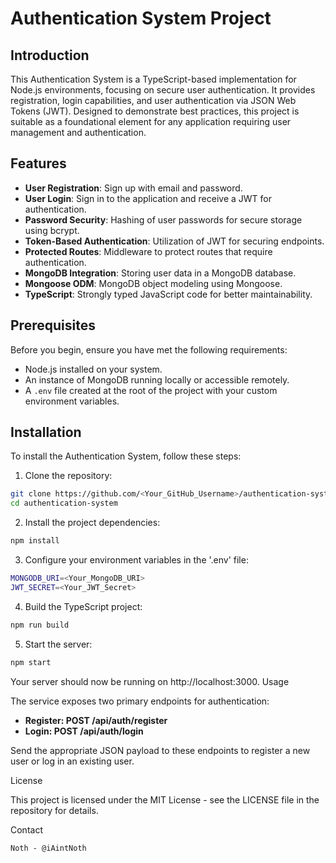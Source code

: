 # Authentication System Project

## Introduction

This Authentication System is a TypeScript-based implementation for Node.js environments, focusing on secure user authentication. It provides registration, login capabilities, and user authentication via JSON Web Tokens (JWT). Designed to demonstrate best practices, this project is suitable as a foundational element for any application requiring user management and authentication.

## Features

- **User Registration**: Sign up with email and password.
- **User Login**: Sign in to the application and receive a JWT for authentication.
- **Password Security**: Hashing of user passwords for secure storage using bcrypt.
- **Token-Based Authentication**: Utilization of JWT for securing endpoints.
- **Protected Routes**: Middleware to protect routes that require authentication.
- **MongoDB Integration**: Storing user data in a MongoDB database.
- **Mongoose ODM**: MongoDB object modeling using Mongoose.
- **TypeScript**: Strongly typed JavaScript code for better maintainability.

## Prerequisites

Before you begin, ensure you have met the following requirements:
- Node.js installed on your system.
- An instance of MongoDB running locally or accessible remotely.
- A `.env` file created at the root of the project with your custom environment variables.

## Installation

To install the Authentication System, follow these steps:

1. Clone the repository:

```bash
git clone https://github.com/<Your_GitHub_Username>/authentication-system.git
cd authentication-system
```

2. Install the project dependencies:

```bash
npm install
```

3. Configure your environment variables in the '.env' file:

```bash
MONGODB_URI=<Your_MongoDB_URI>
JWT_SECRET=<Your_JWT_Secret>
```

4. Build the TypeScript project:

```bash
npm run build
```

5. Start the server:

```bash
npm start
```

Your server should now be running on http://localhost:3000.
Usage

The service exposes two primary endpoints for authentication:

- **Register: POST /api/auth/register**
- **Login: POST /api/auth/login**

Send the appropriate JSON payload to these endpoints to register a new user or log in an existing user.

License

This project is licensed under the MIT License - see the LICENSE file in the repository for details.

Contact

    Noth - @iAintNoth
   
